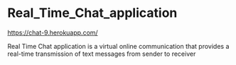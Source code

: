 # Real_Time_Chat_application
https://chat-9.herokuapp.com/

Real Time Chat application is a virtual online communication
that provides a real-time transmission of text messages from
sender to receiver
 
